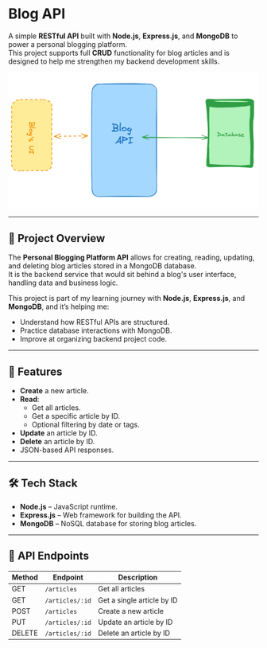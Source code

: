 # Blog API

A simple **RESTful API** built with **Node.js**, **Express.js**, and **MongoDB** to power a personal blogging platform.  
This project supports full **CRUD** functionality for blog articles and is designed to help me strengthen my backend development skills.

![Personal Blogging Platform API Diagram}](/assets/blog-api-diagram.png)

---

## 📌 Project Overview

The **Personal Blogging Platform API** allows for creating, reading, updating, and deleting blog articles stored in a MongoDB database.  
It is the backend service that would sit behind a blog's user interface, handling data and business logic.

This project is part of my learning journey with **Node.js**, **Express.js**, and **MongoDB**, and it’s helping me:
- Understand how RESTful APIs are structured.
- Practice database interactions with MongoDB.
- Improve at organizing backend project code.

---

## 🚀 Features

- **Create** a new article.
- **Read**:
  - Get all articles.
  - Get a specific article by ID.
  - Optional filtering by date or tags.
- **Update** an article by ID.
- **Delete** an article by ID.
- JSON-based API responses.

---

## 🛠 Tech Stack

- **Node.js** – JavaScript runtime.
- **Express.js** – Web framework for building the API.
- **MongoDB** – NoSQL database for storing blog articles.

---

## 📂 API Endpoints

| Method | Endpoint          | Description                         |
|--------|-------------------|-------------------------------------|
| GET    | `/articles`       | Get all articles                    |
| GET    | `/articles/:id`   | Get a single article by ID          |
| POST   | `/articles`       | Create a new article                |
| PUT    | `/articles/:id`   | Update an article by ID             |
| DELETE | `/articles/:id`   | Delete an article by ID             |